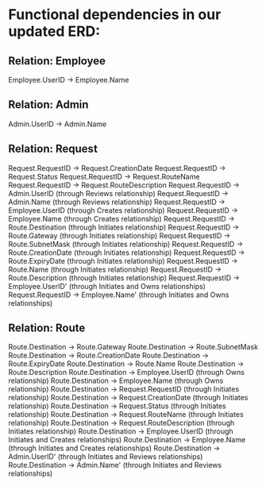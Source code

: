 # Functional dependencies in our updated ERD:

## Relation: Employee

Employee.UserID → Employee.Name

## Relation: Admin

Admin.UserID → Admin.Name

## Relation: Request

Request.RequestID → Request.CreationDate
Request.RequestID → Request.Status
Request.RequestID → Request.RouteName
Request.RequestID → Request.RouteDescription
Request.RequestID → Admin.UserID (through Reviews relationship)
Request.RequestID → Admin.Name (through Reviews relationship)
Request.RequestID → Employee.UserID (through Creates relationship)
Request.RequestID → Employee.Name (through Creates relationship)
Request.RequestID → Route.Destination (through Initiates relationship)
Request.RequestID → Route.Gateway (through Initiates relationship)
Request.RequestID → Route.SubnetMask (through Initiates relationship)
Request.RequestID → Route.CreationDate (through Initiates relationship)
Request.RequestID → Route.ExpiryDate (through Initiates relationship)
Request.RequestID → Route.Name (through Initiates relationship)
Request.RequestID → Route.Description (through Initiates relationship)
Request.RequestID → Employee.UserID' (through Initiates and Owns relationships)
Request.RequestID → Employee.Name' (through Initiates and Owns relationships)

## Relation: Route

Route.Destination → Route.Gateway
Route.Destination → Route.SubnetMask
Route.Destination → Route.CreationDate
Route.Destination → Route.ExpiryDate
Route.Destination → Route.Name
Route.Destination → Route.Description
Route.Destination → Employee.UserID (through Owns relationship)
Route.Destination → Employee.Name (through Owns relationship)
Route.Destination → Request.RequestID (through Initiates relationship)
Route.Destination → Request.CreationDate (through Initiates relationship)
Route.Destination → Request.Status (through Initiates relationship)
Route.Destination → Request.RouteName (through Initiates relationship)
Route.Destination → Request.RouteDescription (through Initiates relationship)
Route.Destination → Employee.UserID (through Initiates and Creates relationships)
Route.Destination → Employee.Name (through Initiates and Creates relationships)
Route.Destination → Admin.UserID' (through Initiates and Reviews relationships)
Route.Destination → Admin.Name' (through Initiates and Reviews relationships)
